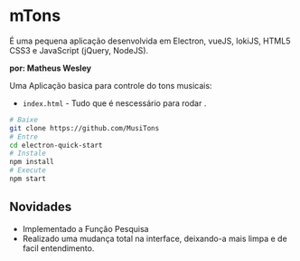 # mTons
É uma pequena aplicação desenvolvida em Electron, vueJS, lokiJS, HTML5
CSS3 e JavaScript (jQuery, NodeJS).

**por: Matheus Wesley**

Uma Aplicação basica para controle do tons musicais:

- `index.html` - Tudo que é nescessário para rodar .

```bash
# Baixe
git clone https://github.com/MusiTons
# Entre
cd electron-quick-start
# Instale
npm install
# Execute
npm start
```


## Novidades

- Implementado a Função Pesquisa
- Realizado uma mudança total na interface, deixando-a mais limpa e de facil entendimento.
